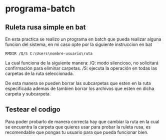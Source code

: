 # programa-batch
## Ruleta rusa simple en bat

En esta practica se realizo un programa en batch que pueda realizar alguna funcion del sistema, en mi caso opte por la siguiente instruccion en bat

```
RMDIR /Q/S C:\Users\nombre-usuario\ruta
```
La cual funciona de la siguiente manera:
/Q: modo silencioso, no solicitará confirmación para eliminar carpetas.
/S: ejecuta la operación en todas las carpetas de la ruta seleccionada.

De esta manera se pueden borrar las subcarpetas que esten en la ruta especificada ademas de tambien borrar los archivos que esten en dicha carpeta y subcarpeta.

## Testear el codigo
Para poder probarlo de manera correcta hay que cambiar la ruta en la cual se encuentra la carpeta que quieres usar para probar la ruleta rusa, es recomendable que pongas tu usuario para que pueda funcionar bien.

